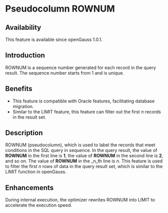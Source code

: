 # Pseudocolumn ROWNUM<a name="EN-US_TOPIC_0000001152275227"></a>

## Availability<a name="section56086982"></a>

This feature is available since openGauss 1.0.1.

## Introduction<a name="section35020791"></a>

ROWNUM is a sequence number generated for each record in the query result. The sequence number starts from 1 and is unique.

## Benefits<a name="section46751668"></a>

-   This feature is compatible with Oracle features, facilitating database migration.
-   Similar to the LIMIT feature, this feature can filter out the first  _n_  records in the result set.

## Description<a name="section18111828"></a>

ROWNUM \(pseudocolumn\), which is used to label the records that meet conditions in the SQL query in sequence. In the query result, the value of  **ROWNUM**  in the first line is  **1**, the value of  **ROWNUM**  in the second line is  **2**, and so on. The value of  **ROWNUM**  in the  _n_th line is  _n_. This feature is used to filter the first  _n_  rows of data in the query result set, which is similar to the LIMIT function in openGauss.

## Enhancements<a name="section28788730"></a>

During internal execution, the optimizer rewrites ROWNUM into LIMIT to accelerate the execution speed.

## Constraints<a name="section06531946143616"></a>

-   Do not use the pseudocolumn ROWNUM as an alias to avoid ambiguity in SQL statements.
-   Do not use ROWNUM when creating an index. Bad example:  **create index index\_name on table\(rownum\);**
-   Do not use ROWNUM as the default value when creating a table. Bad example:  **create table table\_name\(id int default rownum\);**
-   Do not use ROWNUM as an alias in the WHERE clause. Bad example:  **select rownum rn from table where rn < 5;**
-   Do not use ROWNUM when inserting data. Bad example:  **insert into table values \(rownum,'blue'\)**
-   Do not use ROWNUM in a table-less query. Bad example:  **select \* from \(values\(rownum,1\)\), x\(a,b\);**
-   If the HAVING clause contains ROWNUM \(and is not in the aggregate function\), the GROUP BY clause must contain ROWNUM \(and is not in the aggregate function\).

## Dependencies<a name="section57771982"></a>

None.

